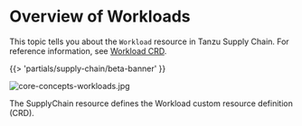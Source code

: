 # Overview of Workloads

This topic tells you about the `Workload` resource in Tanzu Supply Chain.
For reference information, see [Workload CRD](../../reference/api/workload.hbs.md).

{{> 'partials/supply-chain/beta-banner' }}

![core-concepts-workloads.jpg](./images/core-concepts-workloads.jpg)

The SupplyChain resource defines the Workload custom resource definition (CRD).
